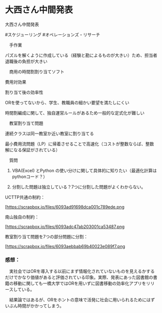 # 大西さん中間発表
大西さん中間発表

#スケジューリング #オペレーションズ・リサーチ

　手作業

パズルを解くように作成している（経験と勘によるものが大きい）ため、担当者退職後の負担が大きい

　商用の時間割割り当てソフト

費用対効果

割り当て後の効率性

ORを使ってないから、学生、教職員の細かい要望を満たしにくい

時間割編成に関して、独自運営ルールがあるため一般的な定式化が難しい

　教室割り当て問題

連続クラスは同一教室か近い教室に割り当てる

最小費用流問題（LP）に帰着させることで高速化（コストが整数ならば、整数解になる保証がされている）

　質問

1. VBA(Excel) とPython の使い分けに関して具体的に知りたい（最適化計算はpythonコード？）

2. 分割した問題は独立している？7つに分割した問題がよくわからない。

UCTTP共通の制約：

[https://scrapbox.io/files/6093ad91698dca001c789ede.png

南山独自の制約：

[https://scrapbox.io/files/6093adc47ab203001ca53487.png

教室割り当て問題を7つの部分問題に分割：

[https://scrapbox.io/files/6093aebbab69b40023e089f7.png



### 感想：

　実社会ではORを導入する以前にまず情報化されていないものを見えるかするだけでかなり価値があると評価されている印象。実際、発表にあった図書館の書籍の移動に関しても一橋大学ではORを用いずに図書移動の効率化アプリをリリースしている。

　結果論ではあるが、ORをホントの意味で活発に社会に用いられるためにはずいぶん時間がかかってしまう。




